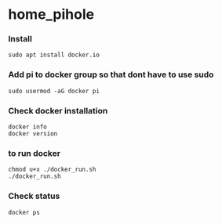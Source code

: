 # home_pihole

### Install

`sudo apt install docker.io`

### Add pi to docker group so that dont have to use sudo

`sudo usermod -aG docker pi`

### Check docker installation
```
docker info
docker version
```

### to run docker
```
chmod u+x ./docker_run.sh
./docker_run.sh
```

### Check status
`docker ps`
